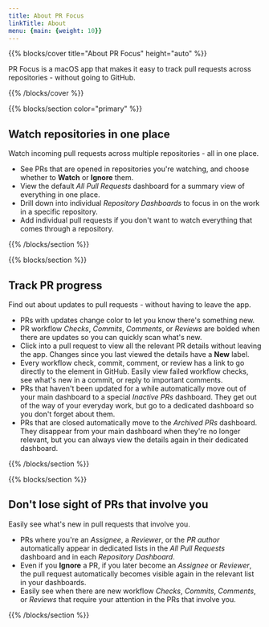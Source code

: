 ```yaml
---
title: About PR Focus
linkTitle: About
menu: {main: {weight: 10}}
---
```


{{% blocks/cover title="About PR Focus" height="auto" %}}

PR Focus is a macOS app that makes it easy to track pull requests across repositories - without going to GitHub.

{{% /blocks/cover %}}

{{% blocks/section color="primary" %}}

## Watch repositories in one place

Watch incoming pull requests across multiple repositories - all in one place.

* See PRs that are opened in repositories you're watching, and choose whether to **Watch** or **Ignore** them.
* View the default *All Pull Requests* dashboard for a summary view of everything in one place.
* Drill down into individual *Repository Dashboards* to focus in on the work in a specific repository.
* Add individual pull requests if you don't want to watch everything that comes through a repository.

{{% /blocks/section %}}

{{% blocks/section %}}

## Track PR progress

Find out about updates to pull requests - without having to leave the app.

* PRs with updates change color to let you know there's something new.
* PR workflow *Checks*, *Commits*, *Comments*, or *Reviews* are bolded when there are updates so you can quickly scan what's new.
* Click into a pull request to view all the relevant PR details without leaving the app. Changes since you last viewed the details have a **New** label.
* Every workflow check, commit, comment, or review has a link to go directly to the element in GitHub. Easily view failed workflow checks, see what's new in a commit, or reply to important comments.
* PRs that haven't been updated for a while automatically move out of your main dashboard to a special *Inactive PRs* dashboard. They get out of the way of your everyday work, but go to a dedicated dashboard so you don't forget about them.
* PRs that are closed automatically move to the *Archived PRs* dashboard. They disappear from your main dashboard when they're no longer relevant, but you can always view the details again in their dedicated dashboard.

{{% /blocks/section %}}

{{% blocks/section %}}

## Don't lose sight of PRs that involve you

Easily see what's new in pull requests that involve you.

* PRs where you're an *Assignee*, a *Reviewer*, or the *PR author* automatically appear in dedicated lists in the *All Pull Requests* dashboard and in each *Repository Dashboard*.
* Even if you **Ignore** a PR, if you later become an *Assignee* or *Reviewer*, the pull request automatically becomes visible again in the relevant list in your dashboards.
* Easily see when there are new workflow *Checks*, *Commits*, *Comments*, or *Reviews* that require your attention in the PRs that involve you.

{{% /blocks/section %}}